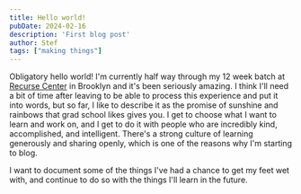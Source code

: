 ```yaml
---
title: Hello world! 
pubDate: 2024-02-16
description: 'First blog post'
author: Stef
tags: ["making things"]
---
```


Obligatory hello world! I'm currently half way through my 12 week batch at [Recurse Center](https://www.recurse.com) in Brooklyn and it's been seriously amazing. I think I'll need a bit of time after leaving to be able to process this experience and put it into words, but so far, I like to describe it as the promise of sunshine and rainbows that grad school likes gives you. I get to choose what I want to learn and work on, and I get to do it with people who are incredibly kind, accomplished, and intelligent. There's a strong culture of learning generously and sharing openly, which is one of the reasons why I'm starting to blog. 

I want to document some of the things I've had a chance to get my feet wet with, and continue to do so with the things I'll learn in the future.